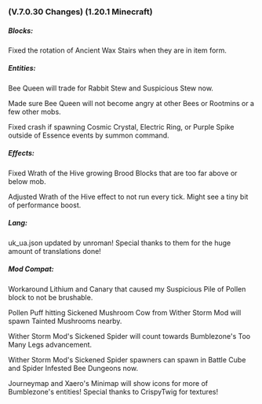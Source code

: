 ### **(V.7.0.30 Changes) (1.20.1 Minecraft)**

##### Blocks:
Fixed the rotation of Ancient Wax Stairs when they are in item form.

##### Entities:
Bee Queen will trade for Rabbit Stew and Suspicious Stew now.

Made sure Bee Queen will not become angry at other Bees or Rootmins or a few other mobs.

Fixed crash if spawning Cosmic Crystal, Electric Ring, or Purple Spike outside of Essence events by summon command.

##### Effects:
Fixed Wrath of the Hive growing Brood Blocks that are too far above or below mob.

Adjusted Wrath of the Hive effect to not run every tick. Might see a tiny bit of performance boost.

##### Lang:
uk_ua.json updated by unroman! Special thanks to them for the huge amount of translations done!

##### Mod Compat:
Workaround Lithium and Canary that caused my Suspicious Pile of Pollen block to not be brushable.

Pollen Puff hitting Sickened Mushroom Cow from Wither Storm Mod will spawn Tainted Mushrooms nearby.

Wither Storm Mod's Sickened Spider will count towards Bumblezone's Too Many Legs advancement.

Wither Storm Mod's Sickened Spider spawners can spawn in Battle Cube and Spider Infested Bee Dungeons now.

Journeymap and Xaero's Minimap will show icons for more of Bumblezone's entities! Special thanks to CrispyTwig for textures!